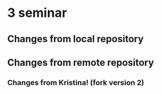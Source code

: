 # 3 seminar

## Changes from local repository

## Changes from remote repository

### Changes from Kristina! (fork version 2)
